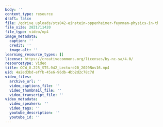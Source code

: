 ```yaml
---
body: ''
content_type: resource
draft: false
file: /gdrive_uploads/sts042-einstein-oppenheimer-feynman-physics-in-the-20th-century/1xYUYDii-yRq4BdgnczopGd7fXfqYzrdQ/ocw_8225_sts042_lecture20_2020nov16.mp4
file_size: 2821711420
file_type: video/mp4
image_metadata:
  caption: ''
  credit: ''
  image-alt: ''
learning_resource_types: []
license: https://creativecommons.org/licenses/by-nc-sa/4.0/
resourcetype: Video
title: OCW_8.225_STS.042_Lecture20_2020Nov16.mp4
uid: 4a2ed3bd-effb-45e6-96db-4bb2d2c78c7d
video_files:
  archive_url: ''
  video_captions_file: ''
  video_thumbnail_file: ''
  video_transcript_file: ''
video_metadata:
  video_speakers: ''
  video_tags: ''
  youtube_description: ''
  youtube_id: ''
---
```


